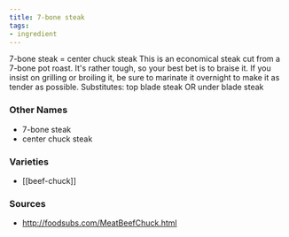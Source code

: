 ```yaml
---
title: 7-bone steak
tags:
- ingredient
---
```

7-bone steak = center chuck steak This is an economical steak cut from a 7-bone pot roast. It's rather tough, so your best bet is to braise it. If you insist on grilling or broiling it, be sure to marinate it overnight to make it as tender as possible. Substitutes: top blade steak OR under blade steak

### Other Names

* 7-bone steak
* center chuck steak

### Varieties

* [[beef-chuck]]

### Sources
* http://foodsubs.com/MeatBeefChuck.html
